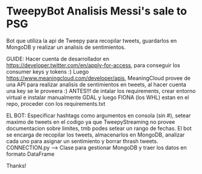 # TweepyBot Analisis Messi's sale to PSG
Bot que utiliza la api de Tweepy para recopilar tweets, guardarlos en MongoDB  y realizar un analisís de sentimientos.

GUIDE:
Hacer cuenta de desarrollador en https://developer.twitter.com/en/apply-for-access, para conseguir los consumer keys y tokens :)
Luego https://www.meaningcloud.com/developer/apis, MeaningCloud provee de una API para realizar analisis de sentimientos en tweets, al hacer cuenta una key se le proveera :)
ANTES!!! de intalar los requirements, crear entorno virtual e instalar manualmente GDAL y luego FIONA (los WHL) estan en el repo, proceder con los requirements.txt

EL BOT:
Especificar hashtags como argumentos en consola (sin #), setear maximo de tweets en el codigo ya que TweepyStreaming no provee documentacion sobre limites, tmb podes setear un rango de fechas.
El bot se encarga de recopilar los tweets, almacenarlos en MongoDB, analizar cada uno para asignar un sentimiento y borrar thrash tweets.
CONNECTION.py --> Clase para gestionar MongoDB y traer los datos en formato DataFrame

Thanks!

